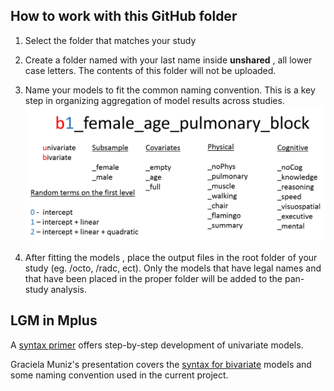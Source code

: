 How to work with this GitHub folder
---

1. Select the folder that matches your study

2. Create a folder named with your last name inside  **unshared** , all lower case letters. The contents of this folder will not be uploaded.

3. Name your models to fit the common naming convention. This is a key step in organizing aggregation of model results across studies. 
![logl](../libs/images/model_naming_convention.png)

3. After fitting the models , place the output files in the root folder of your study (eg. /octo, /radc, ect). Only the models that have legal names and that have been placed in the proper folder will be added to the pan-study analysis.

## LGM in Mplus



A [syntax primer](../libs/materials/LGM_Mplus_primer.pdf) offers step-by-step development of univariate models.


Graciela Muniz's presentation covers the [syntax for bivariate](../libs/materials/Mplus_muniz.pdf) models and some naming convention used in the current project.

